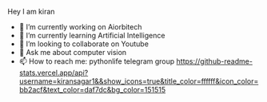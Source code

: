   Hey I am kiran

- 🔭 I’m currently working on Aiorbitech
- 🌱 I’m currently learning Artificial Intelligence
- 👯 I’m looking to collaborate on Youtube
- 💬 Ask me about computer vision
- 📫 How to reach me: pythonlife telegram group
https://github-readme-stats.vercel.app/api?username=kiransagar1&&show_icons=true&title_color=ffffff&icon_color=bb2acf&text_color=daf7dc&bg_color=151515
